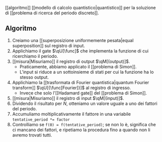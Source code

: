 [[algoritmo]] [[modello di calcolo quantistico|quantistico]] per la soluzione di [[problema di ricerca del periodo discreto]].

## Algoritmo

1. Creiamo una [[superposizione uniformemente pesata|equal superposition]] sul registro di input.
2. Applichiamo il gate $\qU[\func]$ che implementa la funzione di cui ricerchiamo il periodo.
3. [[misura|Misuriamo]] il registro di output $\qM[(output)]$.
	- Praticamente, abbiamo applicato il [[problema di Simon]].
	- L'input si riduce a un sottoinsieme di stati per cui la funzione ha lo stesso output.
4. Applichiamo la [[trasformata di Fourier quantistica|quantum Fourier transform]] $\qU[{\func[Fourier]}]$ al registro di ingresso.
	- Invece che solo l'[[Hadamard gate]] del [[problema di Simon]].
5. [[misura|Misuriamo]] il registro di input $\qM[(input)]$.
6. Dividendo il risultato per $N$, otteniamo un valore uguale a uno dei fattori del periodo.
7. Accumuliamo moltiplicativamente il fattore in una variabile `tentative_period *= factor`
8. Controlliamo se `f(0) = f(tentative_period)`; se non lo è, significa che ci mancano dei fattori, e ripetiamo la procedura fino a quando non li avremo trovati tutti.

